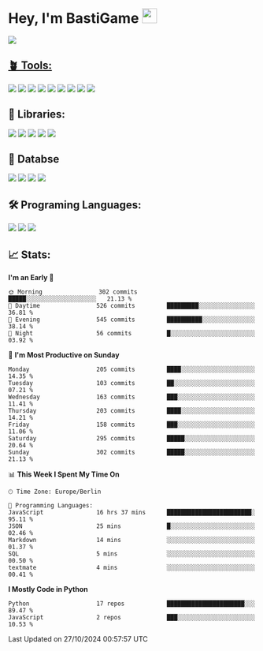 # Hey, I'm BastiGame <img src="https://raw.githubusercontent.com/MartinHeinz/MartinHeinz/master/wave.gif" width="30px">

<a href="https://discord.com/users/1018150165489668227"><img src="https://lanyard.cnrad.dev/api/1018150165489668227"><p/>

## 🪴 Tools:
[![](https://skillicons.dev/icons?i=discord)](https://discord.com/ "Discord")
[![](https://skillicons.dev/icons?i=bots)](https://discord.dev/ "Discord Bots")
[![](https://skillicons.dev/icons?i=pycharm)](https://jetbrains.com/pycharm/ "PyCharm")
[![](https://skillicons.dev/icons?i=webstorm)](https://jetbrains.com/webstorm/ "WebStorm")
[![](https://skillicons.dev/icons?i=vscode)](https://vscode.dev/ "VSC")
[![](https://skillicons.dev/icons?i=git)](https://git-scm.com/ "Git")
[![](https://skillicons.dev/icons?i=github)](https://github.com/ "GitHub")
[![](https://skillicons.dev/icons?i=notion)](https://www.notion.so "Notion")
[![](https://skillicons.dev/icons?i=figma)](https://www.figma.com "Figma")


## 🎉 Libraries:
[![](https://skillicons.dev/icons?i=fastapi)](https://fastapi.tiangolo.com/ "FastAPI")
[![](https://skillicons.dev/icons?i=flask)](https://flask.palletsprojects.com/en/3.0.x/ "Flask")
[![](https://skillicons.dev/icons?i=discordjs)](https://discord.js.org/ "DiscordJS")
[![](https://skillicons.dev/icons?i=nodejs)](https://nodejs.org/en "NodeJS")
[![](https://skillicons.dev/icons?i=npm)](https://www.npmjs.com/ "NPM")

## 💾 Databse
[![](https://skillicons.dev/icons?i=redis)](https://redis.io/de/ "Redis")
[![](https://skillicons.dev/icons?i=sqlite)](https://sqlite.org/ "SQLite")
[![](https://skillicons.dev/icons?i=postgresql)](https://postgresql.org/ "PostgreSQL")
[![](https://skillicons.dev/icons?i=mysql)](https://www.mysql.com/de/ "MySQL")


## 🛠️ Programing Languages:
[![](https://skillicons.dev/icons?i=py)](https://python.org/ "Python")
[![](https://skillicons.dev/icons?i=js)](https://de.wikipedia.org/wiki/JavaScript "JavaScript")
[![](https://skillicons.dev/icons?i=ts)](https://www.typescriptlang.org/ "TypeScript")


<!--## ⭐ Projekte:
[![Discord](https://img.shields.io/badge/Discord-%237289DA.svg?logo=discord&logoColor=white)](https://discord.gg/Hfjv2cCQ)
[![Twitch](https://img.shields.io/badge/Twitch-%239146FF.svg?logo=Twitch&logoColor=white)](https://www.twitch.tv/bastigametv)
[![FlashBot](https://img.shields.io/badge/FlashBot-%ff7e47.svg?logo=wechat&logoColor=white)](https://discord.com/application-directory/1111374314340626433)
[![FlashGlobal](https://img.shields.io/badge/FlashGlobal-%ff7e47.svg?logo=wechat&logoColor=white)](https://discord.com/application-directory/1169681232532099112)

-->

## 📈 Stats:
<!--START_SECTION:waka-->
**I'm an Early 🐤** 

```text
🌞 Morning                302 commits         █████░░░░░░░░░░░░░░░░░░░░   21.13 % 
🌆 Daytime                526 commits         █████████░░░░░░░░░░░░░░░░   36.81 % 
🌃 Evening                545 commits         ██████████░░░░░░░░░░░░░░░   38.14 % 
🌙 Night                  56 commits          █░░░░░░░░░░░░░░░░░░░░░░░░   03.92 % 
```
📅 **I'm Most Productive on Sunday** 

```text
Monday                   205 commits         ████░░░░░░░░░░░░░░░░░░░░░   14.35 % 
Tuesday                  103 commits         ██░░░░░░░░░░░░░░░░░░░░░░░   07.21 % 
Wednesday                163 commits         ███░░░░░░░░░░░░░░░░░░░░░░   11.41 % 
Thursday                 203 commits         ████░░░░░░░░░░░░░░░░░░░░░   14.21 % 
Friday                   158 commits         ███░░░░░░░░░░░░░░░░░░░░░░   11.06 % 
Saturday                 295 commits         █████░░░░░░░░░░░░░░░░░░░░   20.64 % 
Sunday                   302 commits         █████░░░░░░░░░░░░░░░░░░░░   21.13 % 
```


📊 **This Week I Spent My Time On** 

```text
🕑︎ Time Zone: Europe/Berlin

💬 Programming Languages: 
JavaScript               16 hrs 37 mins      ████████████████████████░   95.11 % 
JSON                     25 mins             █░░░░░░░░░░░░░░░░░░░░░░░░   02.46 % 
Markdown                 14 mins             ░░░░░░░░░░░░░░░░░░░░░░░░░   01.37 % 
SQL                      5 mins              ░░░░░░░░░░░░░░░░░░░░░░░░░   00.50 % 
textmate                 4 mins              ░░░░░░░░░░░░░░░░░░░░░░░░░   00.41 % 
```

**I Mostly Code in Python** 

```text
Python                   17 repos            ██████████████████████░░░   89.47 % 
JavaScript               2 repos             ███░░░░░░░░░░░░░░░░░░░░░░   10.53 % 
```




 Last Updated on 27/10/2024 00:57:57 UTC
<!--END_SECTION:waka-->
